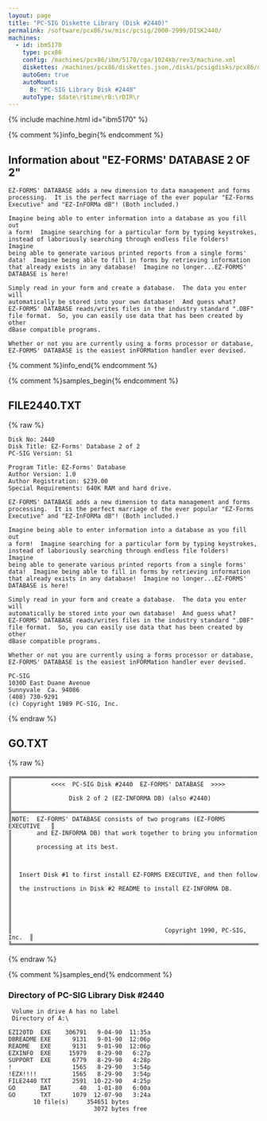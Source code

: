```yaml
---
layout: page
title: "PC-SIG Diskette Library (Disk #2440)"
permalink: /software/pcx86/sw/misc/pcsig/2000-2999/DISK2440/
machines:
  - id: ibm5170
    type: pcx86
    config: /machines/pcx86/ibm/5170/cga/1024kb/rev3/machine.xml
    diskettes: /machines/pcx86/diskettes.json,/disks/pcsigdisks/pcx86/diskettes.json
    autoGen: true
    autoMount:
      B: "PC-SIG Library Disk #2440"
    autoType: $date\r$time\rB:\rDIR\r
---
```


{% include machine.html id="ibm5170" %}

{% comment %}info_begin{% endcomment %}

## Information about "EZ-FORMS' DATABASE 2 OF 2"

    EZ-FORMS' DATABASE adds a new dimension to data management and forms
    processing.  It is the perfect marriage of the ever popular "EZ-Forms
    Executive" and "EZ-InFORMa dB"! (Both included.)
    
    Imagine being able to enter information into a database as you fill out
    a form!  Imagine searching for a particular form by typing keystrokes,
    instead of laboriously searching through endless file folders!  Imagine
    being able to generate various printed reports from a single forms'
    data!  Imagine being able to fill in forms by retrieving information
    that already exists in any database!  Imagine no longer...EZ-FORMS'
    DATABASE is here!
    
    Simply read in your form and create a database.  The data you enter will
    automatically be stored into your own database!  And guess what?
    EZ-FORMS' DATABASE reads/writes files in the industry standard ".DBF"
    file format.  So, you can easily use data that has been created by other
    dBase compatible programs.
    
    Whether or not you are currently using a forms processor or database,
    EZ-FORMS' DATABASE is the easiest inFORMation handler ever devised.
{% comment %}info_end{% endcomment %}

{% comment %}samples_begin{% endcomment %}

## FILE2440.TXT

{% raw %}
```
Disk No: 2440                                                           
Disk Title: EZ-Forms' Database 2 of 2                                   
PC-SIG Version: S1                                                      
                                                                        
Program Title: EZ-Forms' Database                                       
Author Version: 1.0                                                     
Author Registration: $239.00                                            
Special Requirements: 640K RAM and hard drive.                          
                                                                        
EZ-FORMS' DATABASE adds a new dimension to data management and forms    
processing.  It is the perfect marriage of the ever popular "EZ-Forms   
Executive" and "EZ-InFORMa dB"! (Both included.)                        
                                                                        
Imagine being able to enter information into a database as you fill out 
a form!  Imagine searching for a particular form by typing keystrokes,  
instead of laboriously searching through endless file folders!  Imagine 
being able to generate various printed reports from a single forms'     
data!  Imagine being able to fill in forms by retrieving information    
that already exists in any database!  Imagine no longer...EZ-FORMS'     
DATABASE is here!                                                       
                                                                        
Simply read in your form and create a database.  The data you enter will
automatically be stored into your own database!  And guess what?        
EZ-FORMS' DATABASE reads/writes files in the industry standard ".DBF"   
file format.  So, you can easily use data that has been created by other
dBase compatible programs.                                              
                                                                        
Whether or not you are currently using a forms processor or database,   
EZ-FORMS' DATABASE is the easiest inFORMation handler ever devised.     
                                                                        
PC-SIG                                                                  
1030D East Duane Avenue                                                 
Sunnyvale  Ca. 94086                                                    
(408) 730-9291                                                          
(c) Copyright 1989 PC-SIG, Inc.                                         
```
{% endraw %}

## GO.TXT

{% raw %}
```
╔═════════════════════════════════════════════════════════════════════════╗
║           <<<<  PC-SIG Disk #2440  EZ-FORMS' DATABASE  >>>>             ║
║                Disk 2 of 2 (EZ-INFORMA DB) (also #2440)                 ║
╠═════════════════════════════════════════════════════════════════════════╣
║NOTE:  EZ-FORMS' DATABASE consists of two programs (EZ-FORMS EXECUTIVE   ║
║       and EZ-INFORMA DB) that work together to bring you information    ║
║       processing at its best.                                           ║
║                                                                         ║
║  Insert Disk #1 to first install EZ-FORMS EXECUTIVE, and then follow    ║
║  the instructions in Disk #2 README to install EZ-INFORMA DB.           ║
║                                                                         ║
║                                                                         ║
║                                           Copyright 1990, PC-SIG, Inc.  ║
╚═════════════════════════════════════════════════════════════════════════╝
```
{% endraw %}

{% comment %}samples_end{% endcomment %}

### Directory of PC-SIG Library Disk #2440

     Volume in drive A has no label
     Directory of A:\

    EZI20TD  EXE    306791   9-04-90  11:35a
    DBREADME EXE      9131   9-01-90  12:06p
    README   EXE      9131   9-01-90  12:06p
    EZXINFO  EXE     15979   8-29-90   6:27p
    SUPPORT  EXE      6779   8-29-90   4:28p
    !                 1565   8-29-90   3:54p
    !EZX!!!!          1565   8-29-90   3:54p
    FILE2440 TXT      2591  10-22-90   4:25p
    GO       BAT        40   1-01-80   6:00a
    GO       TXT      1079  12-07-90   3:24a
           10 file(s)     354651 bytes
                            3072 bytes free
